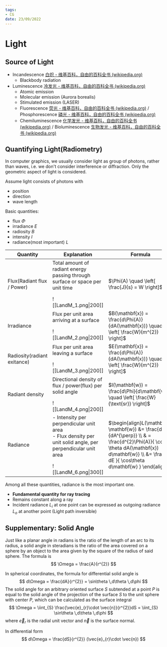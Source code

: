 ```yaml
---
tags:
- CG
date: 23/09/2022
---
```


# Light
## Source of Light
- Incandescence [白炽 - 维基百科，自由的百科全书 (wikipedia.org)](https://zh.wikipedia.org/wiki/%E7%99%BD%E7%86%BE)
	- Blackbody radiation
- Luminescence [冷发光 - 维基百科，自由的百科全书 (wikipedia.org)](https://zh.wikipedia.org/wiki/%E5%86%B7%E5%8F%91%E5%85%89)
	- Atomic emission
	- Molecular emission (Aurora borealis)
	- Stimulated emission (LASER)
	- Fluorescence [荧光 - 维基百科，自由的百科全书 (wikipedia.org)](https://zh.wikipedia.org/wiki/%E8%8D%A7%E5%85%89) / Phosphorescence [磷光 - 维基百科，自由的百科全书 (wikipedia.org)](https://zh.wikipedia.org/wiki/%E7%A3%B7%E5%85%89)
	- Chemiluminescence [化学发光 - 维基百科，自由的百科全书 (wikipedia.org)](https://zh.wikipedia.org/wiki/%E5%8C%96%E5%AD%A6%E5%8F%91%E5%85%89) / Bioluminescence [生物发光 - 维基百科，自由的百科全书 (wikipedia.org)](https://zh.wikipedia.org/wiki/%E7%94%9F%E7%89%A9%E5%8F%91%E5%85%89)


## Quantifying Light(Radiometry)
In computer graphics, we usually consider light as group of photons, rather than waves, i.e. we don't consider interference or diffraction. Only the geometric aspect of light is considered.

Assume light consists of photons with
- position
- direction
- wave length

Basic quantities:
- flux $\Phi$
- irradiance $E$
- radiosity $B$
- intensity $I$
- radiance(most important) $L$

| Quantity                    | Explanation                                                                                                                                | Formula                                                                                                                                                                                   |
| --------------------------- | ------------------------------------------------------------------------------------------------------------------------------------------ | ----------------------------------------------------------------------------------------------------------------------------------------------------------------------------------------- |
| Flux(Radiant flux / Power)  | Total amount of radiant energy passing through surface or space per unit time </p>  ![[LandM_1.png\|200]]                                  | $\Phi(A) \quad \left[ \frac{J}{s} = W \right]$                                                                                                                                            |
| Irradiance                  | Flux per unit area arriving at a surface </p> ![[LandM_2.png\|200]]                                                                        | $B(\mathbf{x}) = \frac{d\Phi(A)}{dA(\mathbf{x})} \quad \left[ \frac{W}{m^{2}} \right]$                                                                                                    |
| Radiosity(radiant exitance) | Flux per unit area leaving a surface </p> ![[LandM_3.png\|200]]                                                                            | $E(\mathbf{x}) =  \frac{d\Phi(A)}{dA(\mathbf{x})} \quad \left[ \frac{W}{m^{2}} \right]$                                                                                                   |
| Radiant density             | Directional density of flux / power(flux) per solid angle </p>  ![[LandM_4.png\|200]]                                                      | $I(\mathbf{w}) =  \frac{d\Phi}{d\mathbf{w}} \quad  \left[ \frac{W}{\text{sr}} \right]$                                                                                                    |
| Radiance                    | - Intensity per perpendicular unit area </br> - Flux density per unit solid angle, per perpendicular unit area  </p> ![[LandM_6.png\|300]] | $\begin{align}L(\mathbf{x}, \mathbf{w}) &= \frac{d I}{dA^{\perp}} \\ & = \frac{d^{2}\Phi(A)}{ \cos \theta dA(\mathbf{x}) d\mathbf{w}} \\  &= \frac{ dE }{ \cos\theta d\mathbf{w} } \end{align}$ |

Among all these quantities, radiance is the most important one. 
- **Fundamental quantity for ray tracing**
- Remains constant along a ray
- Incident radiance $L_{i}$ at one point can be expressed as outgoing radiance $L_{o}$ at another point (Light path inversible) 

## Supplementary: Solid Angle
Just like a planar angle in radians is the ratio of the length of an arc to its radius, a solid angle in steradians is the ratio of the area covered on a sphere by an object to the area given by the square of the radius of said sphere. The formula is
$$
\Omega = \frac{A}{r^{2}}
$$

In spherical coordinates, the formula for differential solid angle is
$$
d\Omega = \frac{dA}{r^{2}} = \sin\theta \,d\theta \,d\phi
$$
The solid angle for an arbitrary oriented surface $S$ subtended at a point $P$ is equal to the solid angle of the projection of the surface $S$ to the unit sphere with center $P$, which can be calculated as the surface integral
$$
\Omega = \iint_{S} \frac{\vec{e}_{r}\cdot \vec{n}}{r^{2}}dS = \iint_{S} \sin\theta \,d\theta \,d\phi
$$
where $\vec{e}_{r}$ is the radial unit vector and $\vec{n}$ is the surface normal.

In differential form
$$
d\Omega = \frac{dS}{r^{2}} (\vec{e}_{r}\cdot \vec{n})
$$
